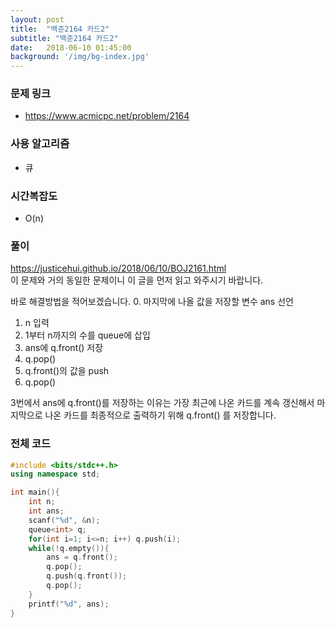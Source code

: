 ```yaml
---
layout: post
title:  "백준2164 카드2"
subtitle: "백준2164 카드2"
date:   2018-06-10 01:45:00
background: '/img/bg-index.jpg'
---
```


### 문제 링크
* https://www.acmicpc.net/problem/2164

### 사용 알고리즘
* 큐

### 시간복잡도
* O(n)

### 풀이
https://justicehui.github.io/2018/06/10/BOJ2161.html<br>
이 문제와 거의 동일한 문제이니 이 글을 먼저 읽고 와주시기 바랍니다.<br>

바로 해결방법을 적어보겠습니다.
0. 마지막에 나올 값을 저장할 변수 ans 선언
1. n 입력
2. 1부터 n까지의 수를 queue에 삽입
3. ans에 q.front() 저장
4. q.pop()
5. q.front()의 값을 push
6. q.pop()

3번에서 ans에 q.front()를 저장하는 이유는 가장 최근에 나온 카드를 계속 갱신해서 마지막으로 나온 카드를 최종적으로 출력하기 위해 q.front() 를 저장합니다.

### 전체 코드
```cpp
#include <bits/stdc++.h>
using namespace std;

int main(){
    int n;
    int ans;
    scanf("%d", &n);
    queue<int> q;
    for(int i=1; i<=n; i++) q.push(i);
    while(!q.empty()){
        ans = q.front();
        q.pop();
        q.push(q.front());
        q.pop();
    }
    printf("%d", ans);
}
```
